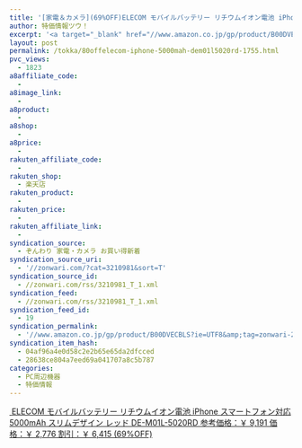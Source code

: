 ```yaml
---
title: '[家電＆カメラ](69%OFF)ELECOM モバイルバッテリー リチウムイオン電池 iPhone スマートフォン対応 5000mAh スリムデザイン レッド DE-M01L-5020RD ￥2,776'
author: 特価情報ツウ！
excerpt: '<a target="_blank" href="//www.amazon.co.jp/gp/product/B00DVECBLS?ie=UTF8&amp;tag=zonwari-22&amp;linkCode=as2&amp;camp=247&amp;creative=7399&amp;creativeASIN=B00DVECBLS"><img src="//ecx.images-amazon.com/images/I/31CJxAv3wBL._SL100_.jpg"><br>ELECOM &#12514;&#12496;&#12452;&#12523;&#12496;&#12483;&#12486;&#12522;&#12540; &#12522;&#12481;&#12454;&#12512;&#12452;&#12458;&#12531;&#38651;&#27744; iPhone &#12473;&#12510;&#12540;&#12488;&#12501;&#12457;&#12531;&#23550;&#24540; 5000mAh &#12473;&#12522;&#12512;&#12487;&#12470;&#12452;&#12531; &#12524;&#12483;&#12489; DE-M01L-5020RD<br>&#21442;&#32771;&#20385;&#26684;&#65306;&#65509; 9,191<br>&#20385;&#26684;&#65306;&#65509; 2,776<br>&#21106;&#24341;&#65306;&#65509; 6,415 (69%OFF)</a>'
layout: post
permalink: /tokka/80offelecom-iphone-5000mah-dem01l5020rd-1755.html
pvc_views:
  - 1823
a8affiliate_code:
  -
a8image_link:
  -
a8product:
  -
a8shop:
  -
a8price:
  -
rakuten_affiliate_code:
  -
rakuten_shop:
  - 楽天店
rakuten_product:
  -
rakuten_price:
  -
rakuten_affiliate_link:
  -
syndication_source:
  - ぞんわり 家電・カメラ お買い得新着
syndication_source_uri:
  - '//zonwari.com/?cat=3210981&sort=T'
syndication_source_id:
  - //zonwari.com/rss/3210981_T_1.xml
syndication_feed:
  - //zonwari.com/rss/3210981_T_1.xml
syndication_feed_id:
  - 19
syndication_permalink:
  - '//www.amazon.co.jp/gp/product/B00DVECBLS?ie=UTF8&amp;tag=zonwari-22&amp;linkCode=as2&amp;camp=247&amp;creative=7399&amp;creativeASIN=B00DVECBLS'
syndication_item_hash:
  - 04af96a4e0d58c2e2b65e65da2dfcced
  - 28638ce804a7eed69a041707a8c5b787
categories:
  - PC周辺機器
  - 特価情報
---
```

[<img src='//i1.wp.com/ecx.images-amazon.com/images/I/31CJxAv3wBL._SL150_.jpg?w=546' title="" alt="" data-recalc-dims="1" />
ELECOM モバイルバッテリー リチウムイオン電池 iPhone スマートフォン対応 5000mAh スリムデザイン レッド DE-M01L-5020RD
参考価格：￥ 9,191
価格：￥ 2,776
割引：￥ 6,415 (69%OFF)][1]

 [1]: //www.amazon.co.jp/gp/product/B00DVECBLS?ie=UTF8&#038;tag=tokkajohotsu-22&#038;linkCode=as2&#038;camp=247&#038;creative=7399&#038;creativeASIN=B00DVECBLS